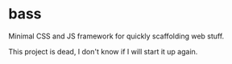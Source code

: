 # bass
Minimal CSS and JS framework for quickly scaffolding web stuff. 

This project is dead, I don't know if I will start it up again.
